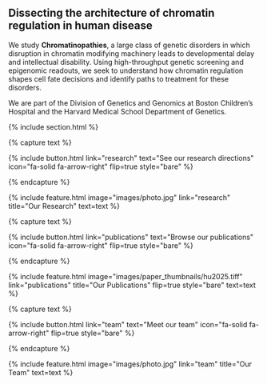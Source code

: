 ---
---

## Dissecting the architecture of chromatin regulation in human disease

We study **Chromatinopathies**, a large class of genetic disorders in which disruption in chromatin modifying machinery leads to developmental delay and intellectual disability. Using high-throughput genetic screening and epigenomic readouts, we seek to understand how chromatin regulation shapes cell fate decisions and identify paths to treatment for these disorders.

We are part of the Division of Genetics and Genomics at Boston Children’s Hospital and the Harvard Medical School Department of Genetics.

{% include section.html %}

{% capture text %}


{%
  include button.html
  link="research"
  text="See our research directions"
  icon="fa-solid fa-arrow-right"
  flip=true
  style="bare"
%}

{% endcapture %}

{%
  include feature.html
  image="images/photo.jpg"
  link="research"
  title="Our Research"
  text=text
%}

{% capture text %}

{%
  include button.html
  link="publications"
  text="Browse our publications"
  icon="fa-solid fa-arrow-right"
  flip=true
  style="bare"
%}

{% endcapture %}

{%
  include feature.html
  image="images/paper_thumbnails/hu2025.tiff"
  link="publications"
  title="Our Publications"
  flip=true
  style="bare"
  text=text
%}

{% capture text %}

{%
  include button.html
  link="team"
  text="Meet our team"
  icon="fa-solid fa-arrow-right"
  flip=true
  style="bare"
%}

{% endcapture %}

{%
  include feature.html
  image="images/photo.jpg"
  link="team"
  title="Our Team"
  text=text
%}
